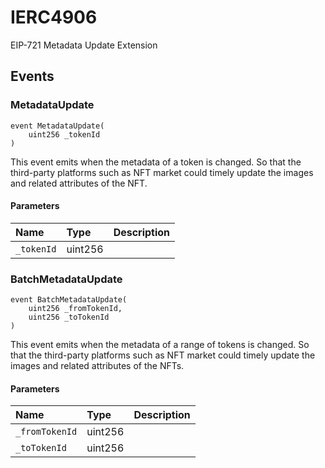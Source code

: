 # IERC4906

EIP-721 Metadata Update Extension

## Events

### MetadataUpdate

```solidity
event MetadataUpdate(
    uint256 _tokenId
)
```

This event emits when the metadata of a token is changed.
So that the third-party platforms such as NFT market could
timely update the images and related attributes of the NFT.

#### Parameters

| Name | Type | Description |
| :--- | :--- | :---------- |
| `_tokenId` | uint256 |  |
### BatchMetadataUpdate

```solidity
event BatchMetadataUpdate(
    uint256 _fromTokenId,
    uint256 _toTokenId
)
```

This event emits when the metadata of a range of tokens is changed.
So that the third-party platforms such as NFT market could
timely update the images and related attributes of the NFTs.

#### Parameters

| Name | Type | Description |
| :--- | :--- | :---------- |
| `_fromTokenId` | uint256 |  |
| `_toTokenId` | uint256 |  |


